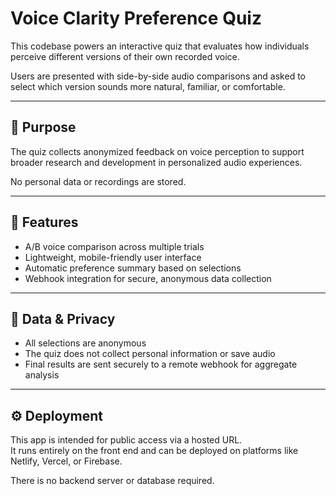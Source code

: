 # Voice Clarity Preference Quiz

This codebase powers an interactive quiz that evaluates how individuals perceive different versions of their own recorded voice.

Users are presented with side-by-side audio comparisons and asked to select which version sounds more natural, familiar, or comfortable.

---

## 🎯 Purpose

The quiz collects anonymized feedback on voice perception to support broader research and development in personalized audio experiences.

No personal data or recordings are stored.

---

## 🧠 Features

- A/B voice comparison across multiple trials
- Lightweight, mobile-friendly user interface
- Automatic preference summary based on selections
- Webhook integration for secure, anonymous data collection

---

## 🔐 Data & Privacy

- All selections are anonymous
- The quiz does not collect personal information or save audio
- Final results are sent securely to a remote webhook for aggregate analysis

---

## ⚙️ Deployment

This app is intended for public access via a hosted URL.  
It runs entirely on the front end and can be deployed on platforms like Netlify, Vercel, or Firebase.

There is no backend server or database required.
